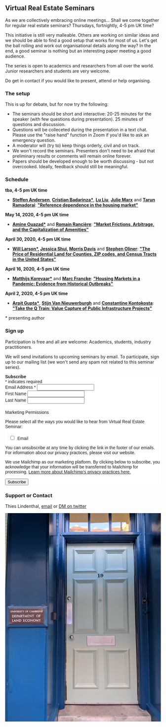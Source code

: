 ## Virtual Real Estate Seminars

As we are collectively embracing online meetings... Shall we come together for regular real estate seminars? Thursdays, fortnightly, 4-5 pm UK time?

This initiative is still very malleable. Others are working on similar ideas and we should be able to find a good setup that works for most of us. Let's get the ball rolling and work out organisational details along the way? In the end, a good seminar is nothing but an interesting paper meeting a good audience.

The series is open to academics and researchers from all over the world. Junior researchers and students are very welcome. 

Do get in contact if you would like to present, attend or help organising. 

### The setup

This is up for debate, but for now try the following:

- The seminars should be short and interactive: 20-25 minutes for the speaker (with few questions during presentation). 25 minutes of questions and discussion. 
-  Questions will be colleceted during the presentation in a text chat. Please use the "raise hand" function in Zoom if you'd like to ask an emergency question. 
- A moderator will (try to) keep things orderly, civil and on track. 
- We won't record the seminars. Presenters don't need to be afraid that preliminary results or comments will remain online forever.
- Papers should be developed enough to be worth discussing - but not overcooked. Ideally, feedback should still be meaningful.

### Schedule

**tba, 4-5 pm UK time**

- **[Steffen Andersen](https://www.cbs.dk/en/research/departments-and-centres/department-of-finance/staff/sanfi)**, **[Cristian Badarinza*](http://www.badarinza.net/)**, **[Lu Liu](https://www.imperial.ac.uk/people/l.liu16)**, **[Julie Marx](https://www.cbs.dk/en/research/departments-and-centres/department-of-finance/staff/phd-fellow)** and **[Tarun Ramadorai](http://www.tarunramadorai.com/)**: **["Reference dependence in the housing market"](https://papers.ssrn.com/sol3/papers.cfm?abstract_id=3396506)**

**May 14, 2020, 4-5 pm UK time**

- **[Amine Ouazad*](https://www.ouazad.com/)** and **[Romain Rancière](https://dornsife.usc.edu/cf/econ/econ_faculty_display.cfm?Person_ID=1076297)**: **["Market Frictions, Arbitrage, and the Capitalization of Amenities"](https://www.nber.org/papers/w25701)**

**April 30, 2020, 4-5 pm UK time**

- **[Will Larson*](http://williamlarson.com/), [Jessica Shui](https://ideas.repec.org/f/psh887.html), [Morris Davis](https://www.business.rutgers.edu/faculty/morris-davis)** and **[Stephen Oliner](https://www.aei.org/profile/stephen-d-oliner/)**: **["The Price of Residential Land for Counties, ZIP codes, and Census Tracts in the United States"](https://www.fhfa.gov/PolicyProgramsResearch/Research/Pages/wp1901.aspx)**

**April 16, 2020, 4-5 pm UK time**

- **[Matthijs Korevaar*](https://sites.google.com/view/matthijskorevaar/home)** and **[Marc Francke](https://www.uva.nl/en/profile/f/r/m.k.francke/m.k.francke.html?cb)**: **["Housing Markets in a Pandemic: Evidence from Historical Outbreaks"](https://papers.ssrn.com/sol3/papers.cfm?abstract_id=3566909)**

**April 2, 2020, 4-5 pm UK time**

- **[Arpit Gupta*](https://www.stern.nyu.edu/faculty/bio/arpit-gupta)**, **[Stijn Van Nieuwerburgh](http://people.stern.nyu.edu/svnieuwe/)** and **[Constantine Kontokosta](https://engineering.nyu.edu/faculty/constantine-kontokosta)**: **["Take the Q Train: Value Capture of Public Infrastructure Projects"](https://www.nber.org/papers/w26789)**


\* presenting author

### Sign up

Participation is free and all are welcome: Academics, students, industry practitioners.

We will send invitations to upcoming seminars by email. To participate, sign up to our mailing list (we won't send any spam not related to this seminar series).

<!-- Begin Mailchimp Signup Form -->
<link href="//cdn-images.mailchimp.com/embedcode/classic-10_7.css" rel="stylesheet" type="text/css">
<style type="text/css">
	#mc_embed_signup{background:#fff; clear:left; font:14px Helvetica,Arial,sans-serif; }
	/* Add your own Mailchimp form style overrides in your site stylesheet or in this style block.
	   We recommend moving this block and the preceding CSS link to the HEAD of your HTML file. */
</style>
<style type="text/css">
	#mc-embedded-subscribe-form input[type=checkbox]{display: inline; width: auto;margin-right: 10px;}
	#mergeRow-gdpr {margin-top: 20px;}
	#mergeRow-gdpr fieldset label {font-weight: normal;}
	#mc-embedded-subscribe-form .mc_fieldset{border:none;min-height: 0px;padding-bottom:0px;}
</style>
<div id="mc_embed_signup">
<form action="https://cam.us19.list-manage.com/subscribe/post?u=eac59a7c36910d57f484e2eb8&amp;id=45f9af550f" method="post" id="mc-embedded-subscribe-form" name="mc-embedded-subscribe-form" class="validate" target="_blank" novalidate>
    <div id="mc_embed_signup_scroll">
	<b>Subscribe</b>
<div class="indicates-required"><span class="asterisk">*</span> indicates required</div>
<div class="mc-field-group">
	<label for="mce-EMAIL">Email Address  <span class="asterisk">*</span>
</label>
	<input type="email" value="" name="EMAIL" class="required email" id="mce-EMAIL">
</div>
<div class="mc-field-group">
	<label for="mce-FNAME">First Name </label>
	<input type="text" value="" name="FNAME" class="" id="mce-FNAME">
</div>
<div class="mc-field-group">
	<label for="mce-LNAME">Last Name </label>
	<input type="text" value="" name="LNAME" class="" id="mce-LNAME">
</div>
<div id="mergeRow-gdpr" class="mergeRow gdpr-mergeRow content__gdprBlock mc-field-group">
    <div class="content__gdpr">
        <label>Marketing Permissions</label>
        <p>Please select all the ways you would like to hear from Virtual Real Estate Seminar:</p>
        <fieldset class="mc_fieldset gdprRequired mc-field-group" name="interestgroup_field">
		<label class="checkbox subfield" for="gdpr_54522"><input type="checkbox" id="gdpr_54522" name="gdpr[54522]" value="Y" class="av-checkbox "><span>Email</span> </label>
        </fieldset>
        <p>You can unsubscribe at any time by clicking the link in the footer of our emails. For information about our privacy practices, please visit our website.</p>
    </div>
    <div class="content__gdprLegal">
        <p>We use Mailchimp as our marketing platform. By clicking below to subscribe, you acknowledge that your information will be transferred to Mailchimp for processing. <a href="https://mailchimp.com/legal/" target="_blank">Learn more about Mailchimp's privacy practices here.</a></p>
    </div>
</div>
	<div id="mce-responses" class="clear">
		<div class="response" id="mce-error-response" style="display:none"></div>
		<div class="response" id="mce-success-response" style="display:none"></div>
	</div>    <!-- real people should not fill this in and expect good things - do not remove this or risk form bot signups-->
    <div style="position: absolute; left: -5000px;" aria-hidden="true"><input type="text" name="b_eac59a7c36910d57f484e2eb8_45f9af550f" tabindex="-1" value=""></div>
    <div class="clear"><input type="submit" value="Subscribe" name="subscribe" id="mc-embedded-subscribe" class="button"></div>
    </div>
</form>
</div>
<script type='text/javascript' src='//s3.amazonaws.com/downloads.mailchimp.com/js/mc-validate.js'></script><script type='text/javascript'>(function($) {window.fnames = new Array(); window.ftypes = new Array();fnames[0]='EMAIL';ftypes[0]='email';fnames[1]='FNAME';ftypes[1]='text';fnames[2]='LNAME';ftypes[2]='text';}(jQuery));var $mcj = jQuery.noConflict(true);</script>
<!--End mc_embed_signup-->


### Support or Contact

Thies Lindenthal, [email](mailto:htl24@cam.ac.uk) or [DM on twitter](https://twitter.com/thieslindenthal)

![LE Image](IMG_20191118_092700.jpg)
